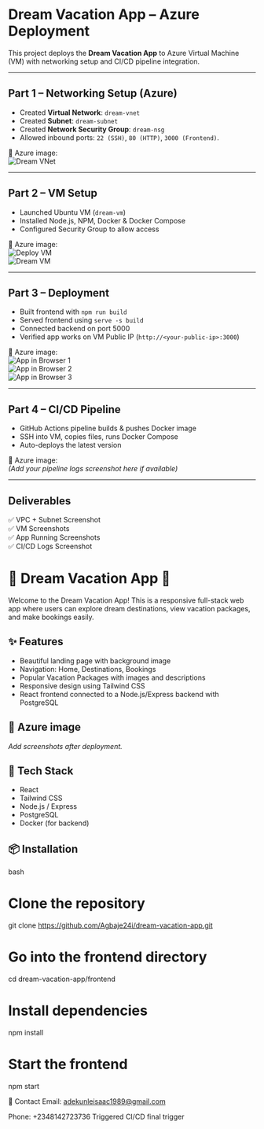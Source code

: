 # Dream Vacation App – Azure Deployment

This project deploys the **Dream Vacation App** to Azure Virtual Machine (VM) with networking setup and CI/CD pipeline integration.

---

## Part 1 – Networking Setup (Azure)
- Created **Virtual Network**: `dream-vnet`
- Created **Subnet**: `dream-subnet`
- Created **Network Security Group**: `dream-nsg`
- Allowed inbound ports: `22 (SSH)`, `80 (HTTP)`, `3000 (Frontend)`.

📸 Azure image:  
![Dream VNet](./screenshots/dream%20vnet.png)

---

## Part 2 – VM Setup
- Launched Ubuntu VM (`dream-vm`)
- Installed Node.js, NPM, Docker & Docker Compose
- Configured Security Group to allow access

📸 Azure image:  
![Deploy VM](./screenshots/deploy%20vm.png)  
![Dream VM](./screenshots/dream%20vm.png)

---

## Part 3 – Deployment
- Built frontend with `npm run build`
- Served frontend using `serve -s build`
- Connected backend on port 5000
- Verified app works on VM Public IP (`http://<your-public-ip>:3000`)

📸 Azure image:  
![App in Browser 1](./screenshots/app%20in%20browser1.png)  
![App in Browser 2](./screenshots/app%20in%20browser2.png)  
![App in Browser 3](./screenshots/app%20in%20browser3.png)

---

## Part 4 – CI/CD Pipeline
- GitHub Actions pipeline builds & pushes Docker image
- SSH into VM, copies files, runs Docker Compose
- Auto-deploys the latest version

📸 Azure image:  
*(Add your pipeline logs screenshot here if available)*

---

## Deliverables
✅ VPC + Subnet Screenshot  
✅ VM Screenshots  
✅ App Running Screenshots  
✅ CI/CD Logs Screenshot
# 🌴 Dream Vacation App 🛫

Welcome to the Dream Vacation App! This is a responsive full-stack web app where users can explore dream destinations, view vacation packages, and make bookings easily.

## ✨ Features

- Beautiful landing page with background image
- Navigation: Home, Destinations, Bookings
- Popular Vacation Packages with images and descriptions
- Responsive design using Tailwind CSS
- React frontend connected to a Node.js/Express backend with PostgreSQL

## 📸 Azure image

_Add screenshots after deployment._

## 🔧 Tech Stack

- React
- Tailwind CSS
- Node.js / Express
- PostgreSQL
- Docker (for backend)

## 📦 Installation

bash
# Clone the repository
git clone https://github.com/Agbaje24i/dream-vacation-app.git

# Go into the frontend directory
cd dream-vacation-app/frontend

# Install dependencies
npm install

# Start the frontend
npm start

🤝 Contact
Email: adekunleisaac1989@gmail.com

Phone: +2348142723736
Triggered CI/CD
final trigger
